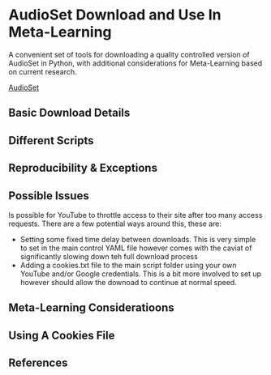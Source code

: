 # AudioSet Download and Use In Meta-Learning
A convenient set of tools for downloading a quality controlled version of AudioSet in Python, with additional considerations for Meta-Learning based on current research.


[AudioSet](https://research.google.com/audioset/) 

## Basic Download Details

## Different Scripts

## Reproducibility & Exceptions

## Possible Issues
Is possible for YouTube to throttle access to their site after too many access requests. There are a few potential ways around this, these are:
- Setting some fixed time delay between downloads. This is very simple to set in the main control YAML file however comes with the caviat of significantly slowing down teh full download process
- Adding a cookies.txt file to the main script folder using your own YouTube and/or Google credentials. This is a bit more involved to set up however should allow the downoad to continue at normal speed.

## Meta-Learning Consideratioons

## Using A Cookies File

## References
